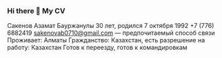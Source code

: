 ### Hi there 👋 My CV
Сакенов Азамат Бауржанулы
30 лет, родился 7 октября 1992 +7 (776) 6882419
sakenovab0710@gmail.com — предпочитаемый способ связи
Проживает: Алматы
Гражданство: Казахстан, есть разрешение на работу: Казахстан Готов к переезду, готов к командировкам
<!--
**SakenovAB/SakenovAB** is a ✨ _special_ ✨ repository because its `README.md` (this file) appears on your GitHub profile.

Here are some ideas to get you started:

- 🔭 I’m currently working on ...
- 🌱 I’m currently learning ...
- 👯 I’m looking to collaborate on ...
- 🤔 I’m looking for help with ...
- 💬 Ask me about ...
- 📫 How to reach me: ...
- 😄 Pronouns: ...
- ⚡ Fun fact: ...
-->
